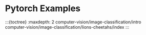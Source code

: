 # Pytorch Examples

:::{toctree}
:maxdepth: 2
computer-vision/image-classification/intro
computer-vision/image-classification/lions-cheetahs/index
:::